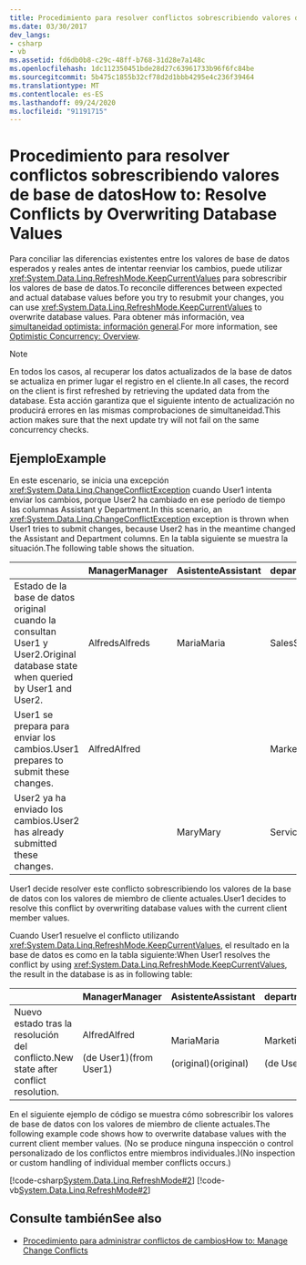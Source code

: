```yaml
---
title: Procedimiento para resolver conflictos sobrescribiendo valores de base de datos
ms.date: 03/30/2017
dev_langs:
- csharp
- vb
ms.assetid: fd6db0b8-c29c-48ff-b768-31d28e7a148c
ms.openlocfilehash: 1dc112350451bde28d27c63961733b96f6fc84be
ms.sourcegitcommit: 5b475c1855b32cf78d2d1bbb4295e4c236f39464
ms.translationtype: MT
ms.contentlocale: es-ES
ms.lasthandoff: 09/24/2020
ms.locfileid: "91191715"
---
```

# <a name="how-to-resolve-conflicts-by-overwriting-database-values"></a><span data-ttu-id="12a35-102">Procedimiento para resolver conflictos sobrescribiendo valores de base de datos</span><span class="sxs-lookup"><span data-stu-id="12a35-102">How to: Resolve Conflicts by Overwriting Database Values</span></span>

<span data-ttu-id="12a35-103">Para conciliar las diferencias existentes entre los valores de base de datos esperados y reales antes de intentar reenviar los cambios, puede utilizar <xref:System.Data.Linq.RefreshMode.KeepCurrentValues> para sobrescribir los valores de base de datos.</span><span class="sxs-lookup"><span data-stu-id="12a35-103">To reconcile differences between expected and actual database values before you try to resubmit your changes, you can use <xref:System.Data.Linq.RefreshMode.KeepCurrentValues> to overwrite database values.</span></span> <span data-ttu-id="12a35-104">Para obtener más información, vea [simultaneidad optimista: información general](optimistic-concurrency-overview.md).</span><span class="sxs-lookup"><span data-stu-id="12a35-104">For more information, see [Optimistic Concurrency: Overview](optimistic-concurrency-overview.md).</span></span>  
  
> [!NOTE]
> <span data-ttu-id="12a35-105">En todos los casos, al recuperar los datos actualizados de la base de datos se actualiza en primer lugar el registro en el cliente.</span><span class="sxs-lookup"><span data-stu-id="12a35-105">In all cases, the record on the client is first refreshed by retrieving the updated data from the database.</span></span> <span data-ttu-id="12a35-106">Esta acción garantiza que el siguiente intento de actualización no producirá errores en las mismas comprobaciones de simultaneidad.</span><span class="sxs-lookup"><span data-stu-id="12a35-106">This action makes sure that the next update try will not fail on the same concurrency checks.</span></span>  
  
## <a name="example"></a><span data-ttu-id="12a35-107">Ejemplo</span><span class="sxs-lookup"><span data-stu-id="12a35-107">Example</span></span>  

 <span data-ttu-id="12a35-108">En este escenario, se inicia una excepción <xref:System.Data.Linq.ChangeConflictException> cuando User1 intenta enviar los cambios, porque User2 ha cambiado en ese período de tiempo las columnas Assistant y Department.</span><span class="sxs-lookup"><span data-stu-id="12a35-108">In this scenario, an <xref:System.Data.Linq.ChangeConflictException> exception is thrown when User1 tries to submit changes, because User2 has in the meantime changed the Assistant and Department columns.</span></span> <span data-ttu-id="12a35-109">En la tabla siguiente se muestra la situación.</span><span class="sxs-lookup"><span data-stu-id="12a35-109">The following table shows the situation.</span></span>  
  
||<span data-ttu-id="12a35-110">Manager</span><span class="sxs-lookup"><span data-stu-id="12a35-110">Manager</span></span>|<span data-ttu-id="12a35-111">Asistente</span><span class="sxs-lookup"><span data-stu-id="12a35-111">Assistant</span></span>|<span data-ttu-id="12a35-112">department</span><span class="sxs-lookup"><span data-stu-id="12a35-112">Department</span></span>|  
|------|-------------|---------------|----------------|  
|<span data-ttu-id="12a35-113">Estado de la base de datos original cuando la consultan User1 y User2.</span><span class="sxs-lookup"><span data-stu-id="12a35-113">Original database state when queried by User1 and User2.</span></span>|<span data-ttu-id="12a35-114">Alfreds</span><span class="sxs-lookup"><span data-stu-id="12a35-114">Alfreds</span></span>|<span data-ttu-id="12a35-115">Maria</span><span class="sxs-lookup"><span data-stu-id="12a35-115">Maria</span></span>|<span data-ttu-id="12a35-116">Sales</span><span class="sxs-lookup"><span data-stu-id="12a35-116">Sales</span></span>|  
|<span data-ttu-id="12a35-117">User1 se prepara para enviar los cambios.</span><span class="sxs-lookup"><span data-stu-id="12a35-117">User1 prepares to submit these changes.</span></span>|<span data-ttu-id="12a35-118">Alfred</span><span class="sxs-lookup"><span data-stu-id="12a35-118">Alfred</span></span>||<span data-ttu-id="12a35-119">Marketing</span><span class="sxs-lookup"><span data-stu-id="12a35-119">Marketing</span></span>|  
|<span data-ttu-id="12a35-120">User2 ya ha enviado los cambios.</span><span class="sxs-lookup"><span data-stu-id="12a35-120">User2 has already submitted these changes.</span></span>||<span data-ttu-id="12a35-121">Mary</span><span class="sxs-lookup"><span data-stu-id="12a35-121">Mary</span></span>|<span data-ttu-id="12a35-122">Servicio</span><span class="sxs-lookup"><span data-stu-id="12a35-122">Service</span></span>|  
  
 <span data-ttu-id="12a35-123">User1 decide resolver este conflicto sobrescribiendo los valores de la base de datos con los valores de miembro de cliente actuales.</span><span class="sxs-lookup"><span data-stu-id="12a35-123">User1 decides to resolve this conflict by overwriting database values with the current client member values.</span></span>  
  
 <span data-ttu-id="12a35-124">Cuando User1 resuelve el conflicto utilizando <xref:System.Data.Linq.RefreshMode.KeepCurrentValues>, el resultado en la base de datos es como en la tabla siguiente:</span><span class="sxs-lookup"><span data-stu-id="12a35-124">When User1 resolves the conflict by using <xref:System.Data.Linq.RefreshMode.KeepCurrentValues>, the result in the database is as in following table:</span></span>  
  
||<span data-ttu-id="12a35-125">Manager</span><span class="sxs-lookup"><span data-stu-id="12a35-125">Manager</span></span>|<span data-ttu-id="12a35-126">Asistente</span><span class="sxs-lookup"><span data-stu-id="12a35-126">Assistant</span></span>|<span data-ttu-id="12a35-127">department</span><span class="sxs-lookup"><span data-stu-id="12a35-127">Department</span></span>|  
|------|-------------|---------------|----------------|  
|<span data-ttu-id="12a35-128">Nuevo estado tras la resolución del conflicto.</span><span class="sxs-lookup"><span data-stu-id="12a35-128">New state after conflict resolution.</span></span>|<span data-ttu-id="12a35-129">Alfred</span><span class="sxs-lookup"><span data-stu-id="12a35-129">Alfred</span></span><br /><br /> <span data-ttu-id="12a35-130">(de User1)</span><span class="sxs-lookup"><span data-stu-id="12a35-130">(from User1)</span></span>|<span data-ttu-id="12a35-131">Maria</span><span class="sxs-lookup"><span data-stu-id="12a35-131">Maria</span></span><br /><br /> <span data-ttu-id="12a35-132">(original)</span><span class="sxs-lookup"><span data-stu-id="12a35-132">(original)</span></span>|<span data-ttu-id="12a35-133">Marketing</span><span class="sxs-lookup"><span data-stu-id="12a35-133">Marketing</span></span><br /><br /> <span data-ttu-id="12a35-134">(de User1)</span><span class="sxs-lookup"><span data-stu-id="12a35-134">(from User1)</span></span>|  
  
 <span data-ttu-id="12a35-135">En el siguiente ejemplo de código se muestra cómo sobrescribir los valores de base de datos con los valores de miembro de cliente actuales.</span><span class="sxs-lookup"><span data-stu-id="12a35-135">The following example code shows how to overwrite database values with the current client member values.</span></span> <span data-ttu-id="12a35-136">(No se produce ninguna inspección o control personalizado de los conflictos entre miembros individuales.)</span><span class="sxs-lookup"><span data-stu-id="12a35-136">(No inspection or custom handling of individual member conflicts occurs.)</span></span>  
  
 [!code-csharp[System.Data.Linq.RefreshMode#2](../../../../../../samples/snippets/csharp/VS_Snippets_Data/system.data.linq.refreshmode/cs/program.cs#2)]
 [!code-vb[System.Data.Linq.RefreshMode#2](../../../../../../samples/snippets/visualbasic/VS_Snippets_Data/system.data.linq.refreshmode/vb/module1.vb#2)]  
  
## <a name="see-also"></a><span data-ttu-id="12a35-137">Consulte también</span><span class="sxs-lookup"><span data-stu-id="12a35-137">See also</span></span>

- [<span data-ttu-id="12a35-138">Procedimiento para administrar conflictos de cambios</span><span class="sxs-lookup"><span data-stu-id="12a35-138">How to: Manage Change Conflicts</span></span>](how-to-manage-change-conflicts.md)
